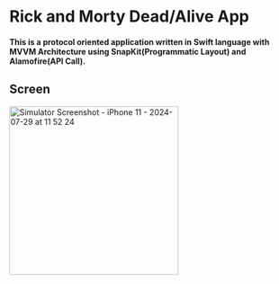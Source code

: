 # Rick and Morty Dead/Alive App

#### This is a protocol oriented application written in Swift language with MVVM Architecture using SnapKit(Programmatic Layout) and Alamofire(API Call).


## Screen
<img src="https://github.com/user-attachments/assets/383ea616-f304-4ff1-8e09-7c14136603e1" alt="Simulator Screenshot - iPhone 11 - 2024-07-29 at 11 52 24" width="300"/>
